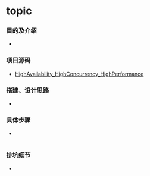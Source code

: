 # topic

### 目的及介绍
+ 

### 项目源码
+ [HighAvailability_HighConcurrency_HighPerformance](https://github.com/ljfirst/HighAvailability_HighConcurrency_HighPerformance)

### 搭建、设计思路
+ 

### 具体步骤
+ 
```java
```
### 排坑细节
+ 
